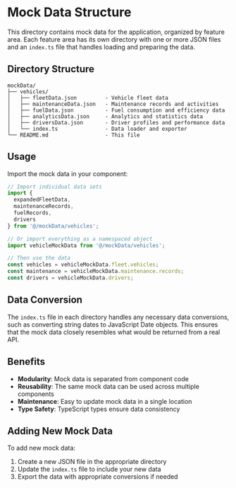 # Mock Data Structure

This directory contains mock data for the application, organized by feature area. Each feature area has its own directory with one or more JSON files and an `index.ts` file that handles loading and preparing the data.

## Directory Structure

```
mockData/
├── vehicles/
│   ├── fleetData.json         - Vehicle fleet data
│   ├── maintenanceData.json   - Maintenance records and activities
│   ├── fuelData.json          - Fuel consumption and efficiency data
│   ├── analyticsData.json     - Analytics and statistics data
│   ├── driversData.json       - Driver profiles and performance data
│   └── index.ts               - Data loader and exporter
└── README.md                  - This file
```

## Usage

Import the mock data in your component:

```typescript
// Import individual data sets
import { 
  expandedFleetData, 
  maintenanceRecords, 
  fuelRecords,
  drivers 
} from '@/mockData/vehicles';

// Or import everything as a namespaced object
import vehicleMockData from '@/mockData/vehicles';

// Then use the data
const vehicles = vehicleMockData.fleet.vehicles;
const maintenance = vehicleMockData.maintenance.records;
const drivers = vehicleMockData.drivers;
```

## Data Conversion

The `index.ts` file in each directory handles any necessary data conversions, such as converting string dates to JavaScript Date objects. This ensures that the mock data closely resembles what would be returned from a real API.

## Benefits

- **Modularity**: Mock data is separated from component code
- **Reusability**: The same mock data can be used across multiple components
- **Maintenance**: Easy to update mock data in a single location
- **Type Safety**: TypeScript types ensure data consistency

## Adding New Mock Data

To add new mock data:

1. Create a new JSON file in the appropriate directory
2. Update the `index.ts` file to include your new data
3. Export the data with appropriate conversions if needed 